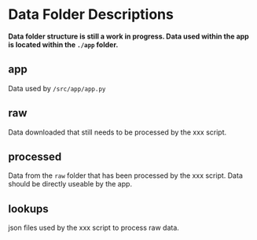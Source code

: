 # Data Folder Descriptions

**Data folder structure is still a work in progress. Data used within the app is located within the `./app` folder.**

## app

Data used by `/src/app/app.py`

## raw

Data downloaded that still needs to be processed by the xxx script.

## processed

Data from the `raw` folder that has been processed by the xxx script. Data should be directly useable by the app.

## lookups

json files used by the xxx script to process raw data.